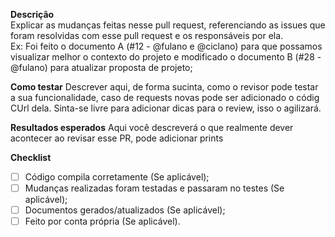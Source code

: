 **Descrição**<br>
Explicar as mudanças feitas nesse pull request, referenciando as issues que foram resolvidas com esse pull request e os responsáveis por ela.<br>
Ex: Foi feito o documento A (#12 - @fulano e @ciclano) para que possamos visualizar melhor o contexto do projeto e modificado o documento B (#28 - @fulano) para atualizar proposta de projeto;<br>

**Como testar**
Descrever aqui, de forma sucinta, como o revisor pode testar a sua funcionalidade, caso de requests novas pode ser adicionado o códig CUrl dela.
Sinta-se livre para adicionar dicas para o review, isso o agilizará.

**Resultados esperados**
Aqui você descreverá o que realmente dever acontecer ao revisar esse PR, pode adicionar prints

**Checklist**
- [ ] Código compila corretamente (Se aplicável);
- [ ] Mudanças realizadas foram testadas e passaram no testes (Se aplicável);
- [ ] Documentos gerados/atualizados (Se aplicável);
- [ ] Feito por conta própria (Se aplicável).
